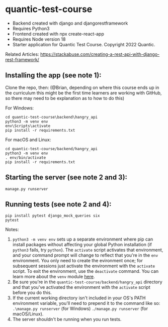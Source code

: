 # quantic-test-course

* Backend created with django and djangorestframework
* Requires Python3
* Frontend created with npx create-react-app
* Requires Node version 18
* Starter application for Quantic Test Course. Copyright 2022 Quantic.

Related Articles:
https://stackabuse.com/creating-a-rest-api-with-django-rest-framework/

## Installing the app (see note 1):

Clone the repo, then: (@Brian, depending on where this course ends up in the curriculum this might be the first time learners are working with GitHub, so there may need to be explanation as to how to do this)

For Windows:

    cd quantic-test-course\backend\hangry_api
    python3 -m venv env
    env\Scripts\activate
    pip install -r requirements.txt
    
For macOS and Linux:

    cd quantic-test-course/backend/hangry_api
    python3 -m venv env
    . env/bin/activate
    pip install -r requirements.txt
    
## Starting the server (see note 2 and 3):
    
    manage.py runserver
    
## Running tests (see note 2 and 4):

    pip install pytest django_mock_queries six
    pytest

Notes:
1. `python3 -m venv env` sets up a separate environment where pip can install packages without affecting your global Python installation (if `python3` fails, try `python`). The `activate` script activates that environment, and your command prompt will change to reflect that you're in the `env` environment. You only need to create the evironment once; for subsequent sessions just activate the environment with the `activate` script. To exit the environment, use the `deactivate` command. You can learn more about the `venv` module [here](https://docs.python.org/3/library/venv.html).
2. Be sure you're in the `quantic-test-course/backend/hangry_api` directory and that you've activated the environment with the `activate` script before you do this.
3. If the current working directory isn't included in your OS's PATH environment variable, you'll need to prepend it to the command like so: `.\manage.py runserver` (for Windows) `./manage.py runserver` (for macOS/Linux).
4. The server shouldn't be running when you run tests.
